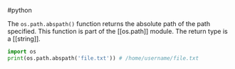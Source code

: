 #python

The `os.path.abspath()` function returns the absolute path of the path specified. This function is part of the [[os.path]] module. The return type is a [[string]].

```python
import os
print(os.path.abspath('file.txt')) # /home/username/file.txt
```